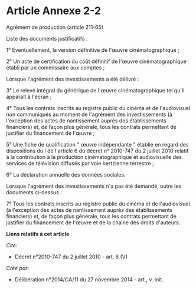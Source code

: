 # Article Annexe 2-2

Agrément de production (article 211-65) 

Liste des documents justificatifs : 

1° Eventuellement, la version définitive de l'œuvre cinématographique ; 

2° Un acte de certification du coût définitif de l'œuvre cinématographique établi par un commissaire aux comptes ; 

Lorsque l'agrément des investissements a été délivré : 

3° Le relevé intégral du générique de l'œuvre cinématographique tel qu'il apparaît à l'écran ; 

4° Tous les contrats inscrits au registre public du cinéma et de l'audiovisuel non communiqués au moment de l'agrément des
investissements (à l'exception des actes de nantissement auprès des établissements financiers) et, de façon plus générale,
tous les contrats permettant de justifier du financement de l'œuvre ; 

5° Une fiche de qualification " œuvre indépendante " établie en regard des dispositions du I de l'article 6 du décret n°
2010-747 du 2 juillet 2010 relatif à la contribution à la production cinématographique et audiovisuelle des services de
télévision diffusés par voie hertzienne terrestre ; 

6° La déclaration annuelle des données sociales. 

Lorsque l'agrément des investissements n'a pas été demandé, outre les documents ci-dessus : 

7° Tous les contrats inscrits au registre public du cinéma et de l'audiovisuel (à l'exception des actes de nantissement
auprès des établissements financiers) et, de façon plus générale, tous les contrats permettant de justifier du financement de
l'œuvre et de la chaîne des droits d'auteurs.

**Liens relatifs à cet article**

_Cite_:

  - Décret n°2010-747 du 2 juillet 2010 - art. 6 (V)

_Créé par_:

  - Délibération n°2014/CA/11 du 27 novembre 2014 - art., v. init.
